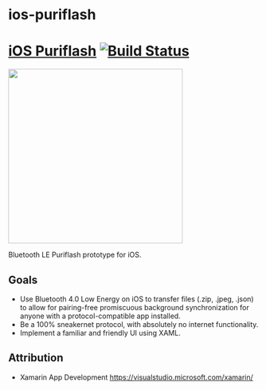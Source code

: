 # ios-puriflash

# [iOS Puriflash](https://github.com/ComandoBurrito/ios-puriflash) [![Build Status](https://travis-ci.org/ComandoBurrito/ios-puriflash.svg?branch=master)](https://travis-ci.org/ComandoBurrito/ios-puriflash)

<img src = "https://user-images.githubusercontent.com/26191102/76070712-46c06080-5f95-11ea-841c-6e186a24ca1f.png" width = "350" >


Bluetooth LE Puriflash prototype for iOS.

## Goals
* Use Bluetooth 4.0 Low Energy on iOS to transfer files (.zip, .jpeg, .json) to allow for pairing-free promiscuous background synchronization for anyone with a protocol-compatible app installed.
* Be a 100% sneakernet protocol, with absolutely no internet functionality.
* Implement a familiar and friendly UI using XAML.

## Attribution
* Xamarin App Development https://visualstudio.microsoft.com/xamarin/
